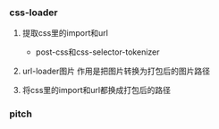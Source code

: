 ### css-loader
1. 提取css里的import和url
    * post-css和css-selector-tokenizer
2. url-loader图片
作用是把图片转换为打包后的图片路径

3. 将css里的import和url都换成打包后的路径

### pitch
